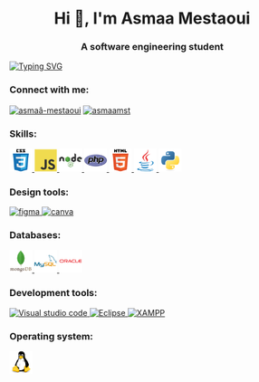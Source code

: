 <h1 align="center">Hi 👋, I'm Asmaa Mestaoui</h1>
<h3 align="center">A software engineering student</h3>
<a href="https://git.io/typing-svg"><img src="https://readme-typing-svg.herokuapp.com?font=Fira+Code&pause=1000&color=BD24F7&random=false&width=435&lines=+Enthusiastic+about+algorithms+and+data+structures++%F0%9F%91%A9%F0%9F%8F%BC%E2%80%8D%F0%9F%92%BB;Inspired+by+UI%2FUX+design+%F0%9F%8E%A8;+Keen+on+full-stack+development+%F0%9F%92%BB" alt="Typing SVG" /></a>
<h3 align="left">Connect with me:</h3>
<p align="left">
<a href="https://linkedin.com/in/asmaâ-mestaoui" target="blank"><img align="center" src="https://raw.githubusercontent.com/rahuldkjain/github-profile-readme-generator/master/src/images/icons/Social/linked-in-alt.svg" alt="asmaâ-mestaoui" height="30" width="40" /></a>
<a href="https://codeforces.com/profile/asmaamst" target="blank"><img align="center" src="https://raw.githubusercontent.com/rahuldkjain/github-profile-readme-generator/master/src/images/icons/Social/codeforces.svg" alt="asmaamst" height="30" width="40" /></a>
</p>

<h3 align="left"> Skills: </h3>
<p align="left"> <a href="https://www.w3schools.com/css/" target="_blank" rel="noreferrer"> <img src="https://raw.githubusercontent.com/devicons/devicon/master/icons/css3/css3-original-wordmark.svg" alt="css3" width="40" height="40"/> </a> 
<a href="https://developer.mozilla.org/en-US/docs/Web/JavaScript" target="_blank" rel="noreferrer"> <img src="https://raw.githubusercontent.com/devicons/devicon/master/icons/javascript/javascript-original.svg" alt="javascript" width="40" height="40"/> </a>
<a href="https://nodejs.org" target="_blank" rel="noreferrer"> <img src="https://raw.githubusercontent.com/devicons/devicon/master/icons/nodejs/nodejs-original-wordmark.svg" alt="nodejs" width="40" height="40"/> </a> 
<a href="https://www.php.net" target="_blank" rel="noreferrer"> <img src="https://raw.githubusercontent.com/devicons/devicon/master/icons/php/php-original.svg" alt="php" width="40" height="40"/> </a> 
<a href="https://www.w3.org/html/" target="_blank" rel="noreferrer"> <img src="https://raw.githubusercontent.com/devicons/devicon/master/icons/html5/html5-original-wordmark.svg" alt="html5" width="40" height="40"/> </a>
<a href="https://www.java.com" target="_blank" rel="noreferrer"> <img src="https://raw.githubusercontent.com/devicons/devicon/master/icons/java/java-original.svg" alt="java" width="40" height="40"/> </a> 
<a href="https://www.python.org" target="_blank" rel="noreferrer"> <img src="https://raw.githubusercontent.com/devicons/devicon/master/icons/python/python-original.svg" alt="python" width="40" height="40"/> </a> </p>
<h3 align="left"> Design tools: </h3>
<p align="left"> <a href="https://www.figma.com/" target="_blank" rel="noreferrer"> <img src="https://www.vectorlogo.zone/logos/figma/figma-icon.svg" alt="figma" width="40" height="40"/> </a> 
<a href="https://www.canva.com/fr_fr/" target="_blank" rel="noreferrer"> <img src="https://toppng.com/uploads/preview/canva-logo-11609357022tja3pp4dze.png" alt="canva" width="40" height="40"/> </a> </p>
<h3 align="left"> Databases: </h3>
<p align="left"> <a href="https://www.mongodb.com/" target="_blank" rel="noreferrer"> <img src="https://raw.githubusercontent.com/devicons/devicon/master/icons/mongodb/mongodb-original-wordmark.svg" alt="mongodb" width="40" height="40"/> </a>
<a href="https://www.mysql.com/" target="_blank" rel="noreferrer"> <img src="https://raw.githubusercontent.com/devicons/devicon/master/icons/mysql/mysql-original-wordmark.svg" alt="mysql" width="40" height="40"/> </a> 
<a href="https://www.oracle.com/" target="_blank" rel="noreferrer"> <img src="https://raw.githubusercontent.com/devicons/devicon/master/icons/oracle/oracle-original.svg" alt="oracle" width="40" height="40"/> </a> </p> 
<h3 align="left"> Development tools: </h3>
<p align="left"> <a href="https://code.visualstudio.com" target="_blank" rel="noreferrer"><img src="https://e7.pngegg.com/pngimages/195/304/png-clipart-visual-studio-code-logo-thumbnail-tech-companies.png" alt="Visual studio code" width="40" height="40"/> </a>
<a href="https://projects.eclipse.org/projects/eclipse.jdt" target="_blank" rel="noreferrer"> <img src="https://cdn.freebiesupply.com/logos/large/2x/eclipse-11-logo-png-transparent.png" alt="Eclipse" width="40" height="40"/> </a>
<a href="https://www.apachefriends.org/fr/index.html" target="_blank" rel="noreferrer">
<img src="https://upload.wikimedia.org/wikipedia/en/thumb/7/78/XAMPP_logo.svg/1200px-XAMPP_logo.svg.png" alt="XAMPP" width="40" height="40"/> </a> </p>
<h3 align="left"> Operating system: </h3>
<p align="left"> <a href="https://www.linux.org/" target="_blank" rel="noreferrer"> <img src="https://raw.githubusercontent.com/devicons/devicon/master/icons/linux/linux-original.svg" alt="linux" width="40" height="40"/> </a> </p>
